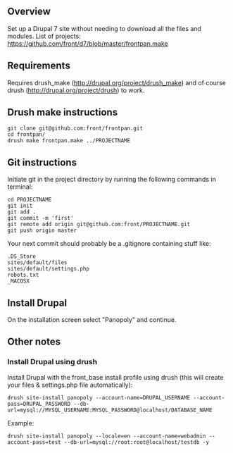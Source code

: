 ## Overview
Set up a Drupal 7 site without needing to download all the files and modules. List of projects: https://github.com/front/d7/blob/master/frontpan.make

## Requirements
Requires drush_make (http://drupal.org/project/drush_make) and of course drush (http://drupal.org/project/drush) to work.

## Drush make instructions

    git clone git@github.com:front/frontpan.git
    cd frontpan/
    drush make frontpan.make ../PROJECTNAME

## Git instructions

Initiate git in the project directory by running the following commands in terminal:

    cd PROJECTNAME
    git init
    git add .
    git commit -m 'first'
    git remote add origin git@github.com:front/PROJECTNAME.git
    git push origin master

Your next commit should probably be a .gitignore containing stuff like:

    .DS_Store
    sites/default/files
    sites/default/settings.php
    robots.txt
    _MACOSX

## Install Drupal
On the installation screen select "Panopoly" and continue. 

## Other notes
### Install Drupal using drush
Install Drupal with the front_base install profile using drush (this will create your files & settings.php file automatically):

    drush site-install panopoly --account-name=DRUPAL_USERNAME --account-pass=DRUPAL_PASSWORD --db-url=mysql://MYSQL_USERNAME:MYSQL_PASSWORD@localhost/DATABASE_NAME

Example:

    drush site-install panopoly --locale=en --account-name=webadmin --account-pass=test --db-url=mysql://root:root@localhost/testdb -y